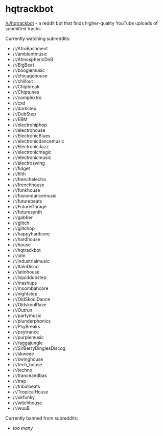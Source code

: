 # hqtrackbot
[/u/hqtrackbot](https://old.reddit.com/user/hqtrackbot) - a reddit bot that finds higher-quality YouTube uploads of submitted tracks.

Currently watching subreddits:
- /r/AfroBashment
- /r/ambientmusic
- /r/AtmosphericDnB
- /r/BigBeat
- /r/boogiemusic
- /r/chicagohouse
- /r/chillout
- /r/Chipbreak
- /r/Chiptunes
- /r/complextro
- /r/cxd
- /r/darkstep
- /r/DubStep
- /r/EBM
- /r/electrohiphop
- /r/electrohouse
- /r/ElectronicBlues
- /r/electronicdancemusic
- /r/ElectronicJazz
- /r/electronicmagic
- /r/electronicmusic
- /r/electroswing
- /r/fidget
- /r/filth
- /r/frenchelectro
- /r/frenchhouse
- /r/funkhouse
- /r/fusiondancemusic
- /r/futurebeats
- /r/FutureGarage
- /r/futuresynth
- /r/gabber
- /r/glitch
- /r/glitchop
- /r/happyhardcore
- /r/hardhouse
- /r/house
- /r/hqtrackbot
- /r/idm
- /r/industrialmusic
- /r/ItaloDisco
- /r/latinhouse
- /r/liquiddubstep
- /r/mashups
- /r/moombahcore
- /r/nightstep
- /r/OldSkoolDance
- /r/OldskoolRave
- /r/Outrun
- /r/partymusic
- /r/plunderphonics
- /r/PsyBreaks
- /r/psytrance
- /r/purplemusic
- /r/raggajungle
- /r/SirBerryDinglesDiscog
- /r/skweee
- /r/swinghouse
- /r/tech_house
- /r/techno
- /r/tranceandbas
- /r/trap
- /r/tribalbeats
- /r/TropicalHouse
- /r/ukfunky
- /r/witchhouse
- /r/wuuB

Currently banned from subreddits:
- _too many_
